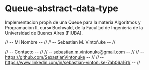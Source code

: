 # Queue-abstract-data-type
Implementacion propia de una Queue para la materia Algoritmos y Programación II, curso Buchwald, de la Facultad de Ingeniería de la Universidad de Buenos Aires (FIUBA).

// -- Mi Nombre -- //
// -- Sebastian M. Vintoñuke -- //

// -- Contacto -- //
// -- sebastian.m.vintonuke@gmail.com -- //
// -- https://github.com/SebastianVintonuke -- //
// -- https://www.linkedin.com/in/sebastian-vintoñuke-7ab06a161/ -- //
